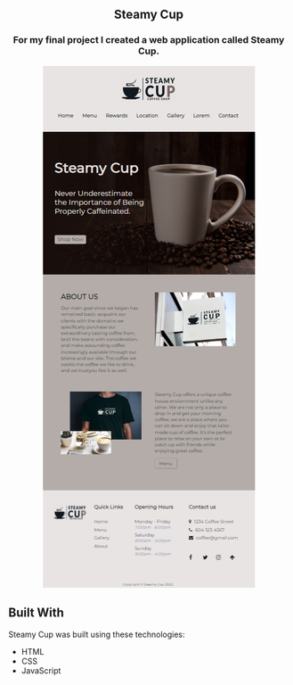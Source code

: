 <h2 align="center">
Steamy Cup <br/>
</h2>

<h3 align="center">For my final project I created a web application called Steamy Cup.</h3>

<div align="center">
<img src=".\image.png" alt="demo"/>

</div>

## Built With

Steamy Cup was built using these technologies:

- HTML
- CSS
- JavaScript

